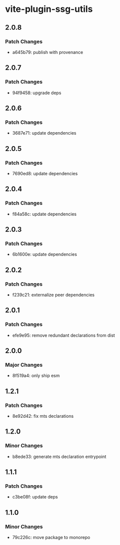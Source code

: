 # vite-plugin-ssg-utils

## 2.0.8

### Patch Changes

- a645b79: publish with provenance

## 2.0.7

### Patch Changes

- 94f9458: upgrade deps

## 2.0.6

### Patch Changes

- 3687e71: update dependencies

## 2.0.5

### Patch Changes

- 7690ed8: update dependencies

## 2.0.4

### Patch Changes

- f84a58c: update dependencies

## 2.0.3

### Patch Changes

- 6b1600e: update dependencies

## 2.0.2

### Patch Changes

- f239c21: externalize peer dependencies

## 2.0.1

### Patch Changes

- efe9e95: remove redundant declarations from dist

## 2.0.0

### Major Changes

- 8f519a4: only ship esm

## 1.2.1

### Patch Changes

- 8e92d42: fix mts declarations

## 1.2.0

### Minor Changes

- b8ede33: generate mts declaration entrypoint

## 1.1.1

### Patch Changes

- c3be08f: update deps

## 1.1.0

### Minor Changes

- 79c226c: move package to monorepo

